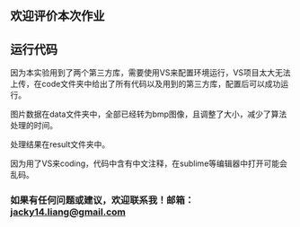 ## 欢迎评价本次作业

## 运行代码

因为本实验用到了两个第三方库，需要使用VS来配置环境运行，VS项目太大无法上传，在code文件夹中给出了所有代码以及用到的第三方库，配置后可以成功运行。

图片数据在data文件夹中，全部已经转为bmp图像，且调整了大小，减少了算法处理的时间。

处理结果在result文件夹中。

因为用了VS来coding，代码中含有中文注释，在sublime等编辑器中打开可能会乱码。

### 如果有任何问题或建议，欢迎联系我！邮箱：jacky14.liang@gmail.com